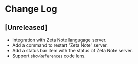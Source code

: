 # Change Log

## [Unreleased]

- Integration with Zeta Note langugage server.
- Add a command to restart 'Zeta Note' server.
- Add a status bar item with the status of Zeta Note server.
- Support `showReferences` code lens.